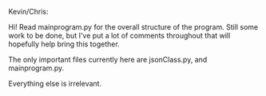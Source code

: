 Kevin/Chris:

Hi! Read mainprogram.py for the overall structure of the program. Still some work to be done, but I've
put a lot of comments throughout that will hopefully help bring this together.


The only important files currently here are jsonClass.py, and mainprogram.py. 

Everything else is irrelevant. 
